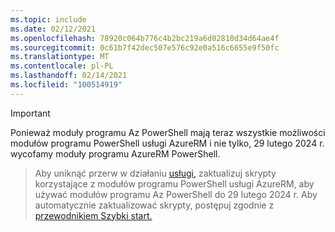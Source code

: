 ```yaml
---
ms.topic: include
ms.date: 02/12/2021
ms.openlocfilehash: 78920c064b776c4b2bc219a6d02810d34d64ae4f
ms.sourcegitcommit: 0c61b7f42dec507e576c92e0a516c6655e9f50fc
ms.translationtype: MT
ms.contentlocale: pl-PL
ms.lasthandoff: 02/14/2021
ms.locfileid: "100514919"
---
```

> [!IMPORTANT]
> Ponieważ moduły programu Az PowerShell mają teraz wszystkie możliwości modułów programu PowerShell usługi AzureRM i nie tylko, 29 lutego 2024 r. wycofamy moduły programu AzureRM PowerShell.

> Aby uniknąć przerw w działaniu [usługi,](https://aka.ms/azpsmigrate) zaktualizuj skrypty korzystające z modułów programu PowerShell usługi AzureRM, aby używać modułów programu Az PowerShell do 29 lutego 2024 r. Aby automatycznie zaktualizować skrypty, postępuj zgodnie z [przewodnikiem Szybki start.](/powershell/azure/quickstart-migrate-azurerm-to-az-automatically)
